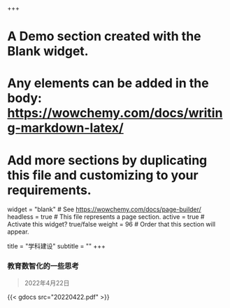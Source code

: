 +++
# A Demo section created with the Blank widget.
# Any elements can be added in the body: https://wowchemy.com/docs/writing-markdown-latex/
# Add more sections by duplicating this file and customizing to your requirements.

widget = "blank"  # See https://wowchemy.com/docs/page-builder/
headless = true  # This file represents a page section.
active = true  # Activate this widget? true/false
weight = 96  # Order that this section will appear.

title = "学科建设"
subtitle = ""
+++

### 教育数智化的一些思考

> 2022年4月22日

  {{< gdocs src="20220422.pdf" >}}

  

  

